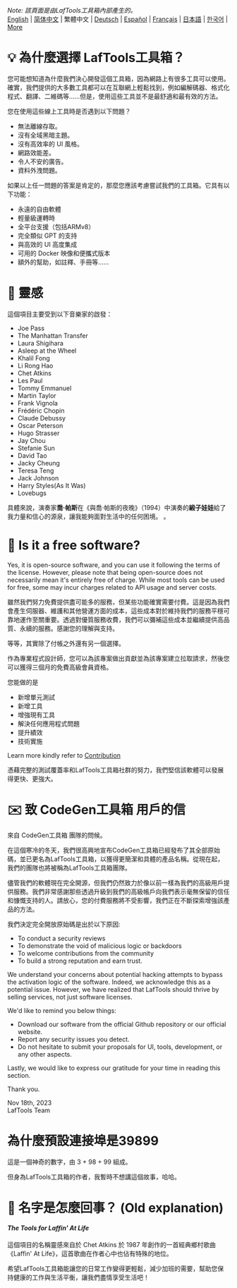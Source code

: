 <i>Note: 該頁面是由LafTools工具箱內部產生的。</i> <br/> [English](/docs/en_US/FAQ.md)  |  [简体中文](/docs/zh_CN/FAQ.md)  |  繁體中文  |  [Deutsch](/docs/de/FAQ.md)  |  [Español](/docs/es/FAQ.md)  |  [Français](/docs/fr/FAQ.md)  |  [日本語](/docs/ja/FAQ.md)  |  [한국어](/docs/ko/FAQ.md) | [More](/docs/) <br/>

# 💡 為什麼選擇 LafTools工具箱？

您可能想知道為什麼我們決心開發這個工具箱，因為網路上有很多工具可以使用。 確實，我們提供的大多數工具都可以在互聯網上輕鬆找到，例如編解碼器、格式化程式、翻譯、二維碼等……但是，使用這些工具並不是最舒適和最有效的方法。

您在使用這些線上工具時是否遇到以下問題？

- 無法離線存取。
- 沒有全域黑暗主題。
- 沒有高效率的 UI 風格。
- 網路效能差。
- 令人不安的廣告。
- 資料外洩問題。

如果以上任一問題的答案是肯定的，那麼您應該考慮嘗試我們的工具箱。它具有以下功能：

- 永遠的自由軟體
- 輕量級運轉時
- 全平台支援（包括ARMv8）
- 完全類似 GPT 的支持
- 與高效的 UI 高度集成
- 可用的 Docker 映像和便攜式版本
- 額外的幫助，如註釋、手冊等......

# 🎷 靈感

這個項目主要受到以下音樂家的啟發：

- Joe Pass
- The Manhattan Transfer
- Laura Shigihara
- Asleep at the Wheel
- Khalil Fong
- Li Rong Hao
- Chet Atkins
- Les Paul
- Tommy Emmanuel
- Martin Taylor
- Frank Vignola
- Frédéric Chopin
- Claude Debussy
- Oscar Peterson
- Hugo Strasser
- Jay Chou
- Stefanie Sun
- David Tao
- Jacky Cheung
- Teresa Teng
- Jack Johnson
- Harry Styles(As It Was)
- Lovebugs

具體來說，演奏家**喬·帕斯**在《與喬·帕斯的夜晚》（1994）中演奏的**緞子娃娃**給了我力量和信心的源泉，讓我能夠面對生活中的任何困境。 。

# 🙋 Is it a free software?

Yes, it is open-source software, and you can use it following the terms of the license. However, please note that being open-source does not necessarily mean it's entirely free of charge. While most tools can be used for free, some may incur charges related to API usage and server costs.

雖然我們努力免費提供盡可能多的服務，但某些功能確實需要付費。這是因為我們會產生伺服器、維護和其他營運方面的成本，這些成本對於維持我們的服務平穩可靠地運作至關重要。透過對優質服務收費，我們可以彌補這些成本並繼續提供高品質、永續的服務。感謝您的理解與支持。

等等，其實除了付帳之外還有另一個選擇。

作為專業程式設計師，您可以為該專案做出貢獻並為該專案建立拉取請求，然後您可以獲得三個月的免費高級會員資格。

您能做的是

- 新增單元測試
- 新增工具
- 增強現有工具
- 解決任何應用程式問題
- 提升績效
- 技術實施

Learn more kindly refer to [Contribution](CONTRIBUTION.md)

憑藉完整的測試覆蓋率和LafTools工具箱社群的努力，我們堅信該軟體可以發展得更快、更強大。

# ✉️ 致 CodeGen工具箱 用戶的信

來自 CodeGen工具箱 團隊的問候。

在這個寒冷的冬天，我們很高興地宣布CodeGen工具箱已經發布了其全部原始碼，並已更名為LafTools工具箱，以獲得更簡潔和具體的產品名稱。從現在起，我們的團隊也將被稱為LafTools工具箱團隊。

儘管我們的軟體現在完全開源，但我們仍然致力於像以前一樣為我們的高級用戶提供服務。我們非常感謝那些透過升級到我們的高級帳戶向我們表示毫無保留的信任和慷慨支持的人。請放心，您的付費服務將不受影響，我們正在不斷探索增強該產品的方法。

我們決定完全開放原始碼是出於以下原因:

- To conduct a security reviews
- To demonstrate the void of malicious logic or backdoors
- To welcome contributions from the community
- To build a strong reputation and earn trust.

We understand your concerns about potential hacking attempts to bypass the activation logic of the software. Indeed, we acknowledge this as a potential issue. However, we have realized that LafTools should thrive by selling services, not just software licenses.

We'd like to remind you below things:

- Download our software from the official Github repository or our official website.
- Report any security issues you detect.
- Do not hesitate to submit your proposals for UI, tools, development, or any other aspects.

Lastly, we would like to express our gratitude for your time in reading this section.

Thank you.

Nov 18th, 2023  
LafTools Team

# 為什麼預設連接埠是39899

這是一個神奇的數字，由 3 + 98 + 99 組成。

但身為LafTools工具箱的作者，我暫時不想講這個故事，哈哈。

# 🌱 名字是怎麼回事？ (Old explanation)

#### _The Tools for Laffin' At Life_

這個項目的名稱靈感來自於 Chet Atkins 於 1987 年創作的一首經典鄉村歌曲《Laffin' At Life》，這首歌曲在作者心中也佔有特殊的地位。

希望LafTools工具箱能讓您的日常工作變得更輕鬆，減少加班的需要，幫助您保持健康的工作與生活平衡，讓我們盡情享受生活吧！
